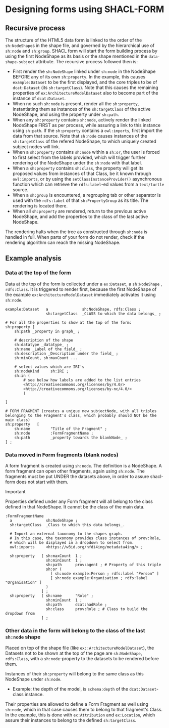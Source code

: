 # Designing forms using SHACL-FORM

## Recursive process

The structure of the HTML5 data form is linked to the order of the `sh:NodeShape`s in the shape file, and governed by the hierarchical use of `sh:node` and `sh:group`. SHACL form will start the form building process by using the first NodeShape as its basis or the shape mentioned in the `data-shape-subject` attribute. The recursive process followed then is:

- First render the `sh:NodeShape` linked under `sh:node` in the NodeShape BEFORE any of its own `sh:property`. In the example, this causes `example:Dataset` to be the first displayed, and the core triples to be of `dcat:Dataset` (its `sh:targetClass`). Note that this causes the remaining properties of `ex:ArchitectureModelDataset` also to become part of the instance of `dcat:Dataset`.
- When no such `sh:node` is present, render all the `sh:property`, instantiating them as instances of the `sh:targetClass` of the active NodeShape, and using the property under `sh:path`.
- When any `sh:property` contains `sh:node`, actively render the linked NodeShape FIRST as per process, while assuring a link to this instance using `sh:path`. If the `sh:property` contains a `owl:imports`, first import the data from that source. Note that `sh:node` causes instances of the `sh:targetClass` of the refered NodeShape, to which uniquely created subject nodes will link.
- When a `sh:property` contains `sh:node` within a `sh:or`, the user is forced to first select from the labels provided, which will trigger further rendering of the NodeShape under the `sh:node` with that label.
- When a `sh:property` contains `sh:class`, the property will get its proposed values from instances of that Class, be it known through `owl:imports`, or by using the `setClassInstanceProvider()` asynchronous function which can retrieve the `rdfs:label`-ed values from a `text/turtle` source.
- When a `sh:group` is encountered, a regrouping tab or other separator is used with the `rdfs:label` of that `sh:PropertyGroup` as its title. The rendering is located there.
- When all `sh:property` are rendered, return to the previous active NodeShape, and add the properties to the class of the last active NodeShape.

The rendering halts when the tree as constructed through `sh:node` is handled in full. When parts of your form do not render, check if the rendering algorithm can reach the missing NodeShape.

## Example analysis

### Data at the top of the form

Data at the top of the form is collected under a `ex:Dataset`, a `sh:NodeShape` , `rdfs:Class`. It is triggered to render first, because the first NodeShape of the example `ex:ArchitectureModelDataset` immediately activates it using `sh:node`.

```SHACL
example:Dataset   a               sh:NodeShape, rdfs:Class ;
                  sh:targetClass  _CLASS to which the data belongs_ ;

# For all the properties to show at the top of the form:
sh:property [
    sh:path _property in graph_ ;

    # description of the shape
    sh:datatype _datatype_ ;
    sh:name _Label of the field_ ;
    sh:description _Description under the field_ ;
    sh:minCount, sh:maxCount ...

    # select values which are IRI's
    sh:nodeKind     sh:IRI ;
    sh:in (
        # see below how labels are added to the list entries
        <http://creativecommons.org/licenses/by/4.0/>
        <http://creativecommons.org/licenses/by-nc/4.0/>
        )

]

# FORM FRAGMENT (creates a unique new subjectNode, with all triples belonging to the Fragment's class, which probably should NOT be the main class)
sh:property   [ 
    sh:name         "Title of the Fragment" ;
    sh:node         :FormFragmentName ;  
    sh:path         _property towards the blankNode_ ;
] ;

```

### Data moved in Form fragments (blank nodes)

A form fragment is created using `sh:node`. The definition is a NodeShape.
A form fragment can open other fragments, again using `sh:node`. The fragments must be put UNDER the datasets above, in order to assure shacl-form does not start with them.

> [!IMPORTANT]
> Properties defined under any Form fragment will all belong to the class defined in that NodeShape. It cannot be the class of the main data.

```SHACL
:FormFragmentName
  a               sh:NodeShape ;
  sh:targetClass  _Class to which this data belongs_.

  # Import an external taxonomy to the shapes graph.
  # In this case, the taxonomy provides class instances of prov:Role,
  # which will be displayed in a dropdown to select from.
  owl:imports     <https://w3id.org/nfdi4ing/metadata4ing/> ;

  sh:property   [ sh:maxCount  1 ;
                  sh:minCount  1 ;
                  sh:path      prov:agent ; # Property of this triple
                  sh:or (
                    [ sh:node example:Person ; rdfs:label "Person" ]        
                    [ sh:node example:Organisation ; rdfs:label "Organisation" ]
                  )
                ] ;
  sh:property   [ sh:name      "Role" ;
                  sh:minCount  1 ;
                  sh:path      dcat:hadRole ;
                  sh:class     prov:Role ; # Class to build the dropdown from
                ] ;
  ```

### Other data in the form will belong to the class of the last `sh:node` shape

Placed on top of the shape file (like `ex::ArchitectureModelDataset`), the Datasets not to be shown at the top of the page are `sh:NodeShape, rdfs:Class`, with a `sh:node`-property to the datasets to be rendered before them.

Instances of their `sh:property` will belong to the same class as this NodeShape under `sh:node`.

- Example: the depth of the model, is `schema:depth` of the `dcat:Dataset`-class instance.

Their properties are allowed to define a Form Fragment as well using `sh:node`, which in that case causes them to belong to that fragment's Class. In the example, this is done with `ex:Attribution` and `ex:Location`, which assure their instances to belong to the defined `sh:targetClass`.
